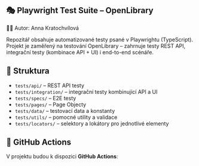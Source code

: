 ## 🎭 Playwright Test Suite – OpenLibrary

👩‍💻 Autor: Anna Kratochvílová

Repozitář obsahuje automatizované testy psané v Playwrightu (TypeScript).
Projekt je zaměřený na testování OpenLibrary – zahrnuje testy REST API, integrační testy (kombinace API + UI) i end-to-end scénáře.

## 📁 Struktura

- `tests/api/` – REST API testy 
- `tests/integration/` – integrační testy kombinující API a UI 
- `tests/specs/` – E2E testy 
- `tests/pages/` – Page Objecty 
- `tests/data/` – testovací data a konstanty 
- `tests/utils/` – pomocné utility a validace 
- `tests/locators/` – selektory a lokátory pro jednotlivé elementy

## 🚀 GitHub Actions

V projektu budou k dispozici **GitHub Actions**:


